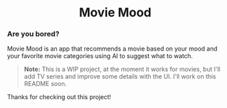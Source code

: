 <h1 style="text-align: center;">Movie Mood</h1>

<h3 style="font-weight: bolder;"> Are you bored?</h3>

Movie Mood is an app that recommends a movie based on your mood and your favorite movie categories using AI to suggest what to watch.

> **Note:**
> This is a WIP project, at the moment it works for movies, but I'll add TV series and improve some details with the UI. I'll work on this README soon.

Thanks for checking out this project!